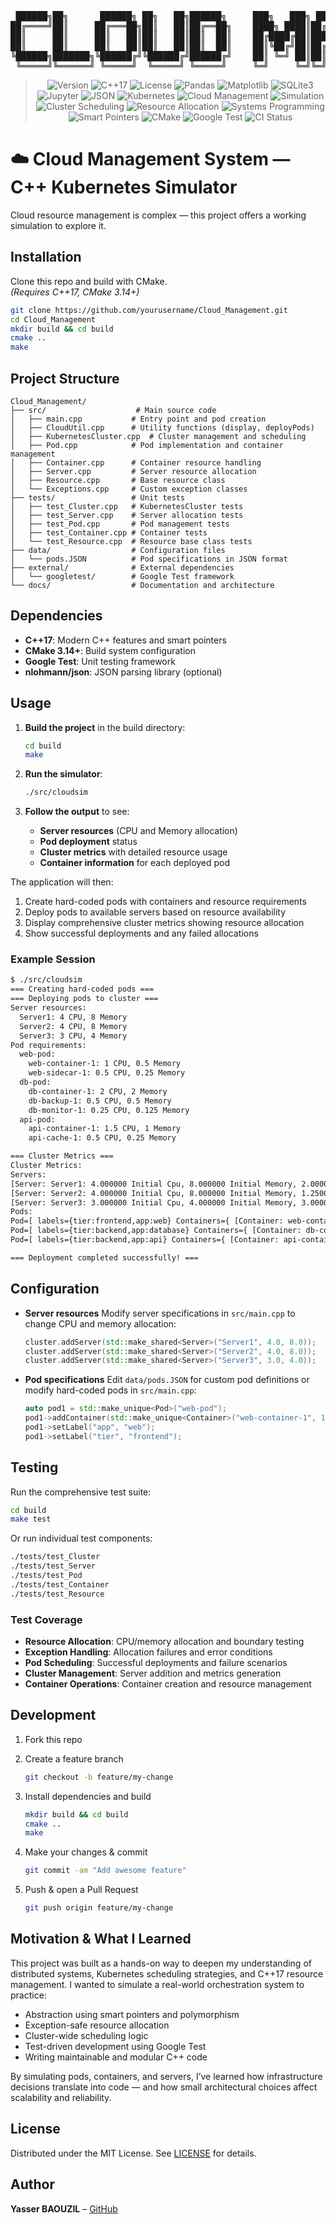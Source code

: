 <div align="center">

<pre>
 ██████╗██╗      ██████╗ ██╗   ██╗██████╗     ███╗   ███╗ █████╗ ███╗   ██╗ █████╗  ██████╗ ███████╗███╗   ███╗███████╗███╗   ██╗████████╗
██╔════╝██║     ██╔═══██╗██║   ██║██╔══██╗    ████╗ ████║██╔══██╗████╗  ██║██╔══██╗██╔════╝ ██╔════╝████╗ ████║██╔════╝████╗  ██║╚══██╔══╝
██║     ██║     ██║   ██║██║   ██║██║  ██║    ██╔████╔██║███████║██╔██╗ ██║███████║██║  ███╗█████╗  ██╔████╔██║█████╗  ██╔██╗ ██║   ██║   
██║     ██║     ██║   ██║██║   ██║██║  ██║    ██║╚██╔╝██║██╔══██║██║╚██╗██║██╔══██║██║   ██║██╔══╝  ██║╚██╔╝██║██╔══╝  ██║╚██╗██║   ██║   
╚██████╗███████╗╚██████╔╝╚██████╔╝██████╔╝    ██║ ╚═╝ ██║██║  ██║██║ ╚████║██║  ██║╚██████╔╝███████╗██║ ╚═╝ ██║███████╗██║ ╚████║   ██║   
 ╚═════╝╚══════╝ ╚═════╝  ╚═════╝ ╚═════╝     ╚═╝     ╚═╝╚═╝  ╚═╝╚═╝  ╚═══╝╚═╝  ╚═╝ ╚═════╝ ╚══════╝╚═╝     ╚═╝╚══════╝╚═╝  ╚═══╝   ╚═╝                                                                                                                                                                                    </pre>

<blockquote>

<p align="center">
<!-- Version, Language, License -->
<img src="https://img.shields.io/badge/version-1.0-blue.svg" alt="Version" />
<img src="https://img.shields.io/badge/C++17-blue.svg?logo=c%2B%2B&logoColor=white" alt="C++17" />
<img src="https://img.shields.io/badge/license-MIT-yellow.svg" alt="License" />

<!-- Tools / Libraries -->
<img src="https://img.shields.io/badge/pandas-✔-blue.svg?logo=pandas&logoColor=white" alt="Pandas" />
<img src="https://img.shields.io/badge/matplotlib-✔-orange.svg?logo=matplotlib&logoColor=white" alt="Matplotlib" />
<img src="https://img.shields.io/badge/sqlite3-✔-yellow.svg?logo=sqlite&logoColor=white" alt="SQLite3" />
<img src="https://img.shields.io/badge/jupyter-✔-f37626.svg?logo=jupyter&logoColor=white" alt="Jupyter" />
<img src="https://img.shields.io/badge/json-✔-green.svg?logo=json&logoColor=white" alt="JSON" />

<!-- Domain-specific Tags -->
<img src="https://img.shields.io/badge/Kubernetes-326CE5?style=flat-square&logo=kubernetes&logoColor=white" alt="Kubernetes" />
<img src="https://img.shields.io/badge/Cloud--Management-00ACC1?style=flat-square&logo=cloud&logoColor=white" alt="Cloud Management" />
<img src="https://img.shields.io/badge/Simulation-009688?style=flat-square&logo=gear&logoColor=white" alt="Simulation" />
<img src="https://img.shields.io/badge/Cluster--Scheduling-607D8B?style=flat-square&logo=buffer&logoColor=white" alt="Cluster Scheduling" />
<img src="https://img.shields.io/badge/Resource--Allocation-795548?style=flat-square&logo=matrix&logoColor=white" alt="Resource Allocation" />
<img src="https://img.shields.io/badge/Systems--Programming-673AB7?style=flat-square&logo=terminal&logoColor=white" alt="Systems Programming" />
<img src="https://img.shields.io/badge/Smart--Pointers-3F51B5?style=flat-square&logo=code&logoColor=white" alt="Smart Pointers" />
<img src="https://img.shields.io/badge/CMake-064F8C?style=flat-square&logo=cmake&logoColor=white" alt="CMake" />
<img src="https://img.shields.io/badge/Google--Test-34A853?style=flat-square&logo=google&logoColor=white" alt="Google Test" />

<!-- GitHub Actions (already added) -->
<img src="https://github.com/xxxxxxxx15339/Cloud_Management/actions/workflows/ci.yml/badge.svg" alt="CI Status" />

</p>

</blockquote>


</div>

# ☁️ Cloud Management System — C++ Kubernetes Simulator

<div align="center">

</div>

Cloud resource management is complex — this project offers a working simulation to explore it.

## Installation

Clone this repo and build with CMake.  
*(Requires C++17, CMake 3.14+)*

```sh
git clone https://github.com/yourusername/Cloud_Management.git
cd Cloud_Management
mkdir build && cd build
cmake ..
make
```
## Project Structure

```
Cloud_Management/
├── src/                    # Main source code
│   ├── main.cpp           # Entry point and pod creation
│   ├── CloudUtil.cpp      # Utility functions (display, deployPods)
│   ├── KubernetesCluster.cpp  # Cluster management and scheduling
│   ├── Pod.cpp            # Pod implementation and container management
│   ├── Container.cpp      # Container resource handling
│   ├── Server.cpp         # Server resource allocation
│   ├── Resource.cpp       # Base resource class
│   └── Exceptions.cpp     # Custom exception classes
├── tests/                 # Unit tests
│   ├── test_Cluster.cpp   # KubernetesCluster tests
│   ├── test_Server.cpp    # Server allocation tests
│   ├── test_Pod.cpp       # Pod management tests
│   ├── test_Container.cpp # Container tests
│   └── test_Resource.cpp  # Resource base class tests
├── data/                  # Configuration files
│   └── pods.JSON          # Pod specifications in JSON format
├── external/              # External dependencies
│   └── googletest/        # Google Test framework
└── docs/                  # Documentation and architecture
```

## Dependencies

- **C++17**: Modern C++ features and smart pointers
- **CMake 3.14+**: Build system configuration
- **Google Test**: Unit testing framework
- **nlohmann/json**: JSON parsing library (optional)


## Usage

1. **Build the project** in the build directory:

   ```sh
   cd build
   make
   ```

2. **Run the simulator**:

   ```sh
   ./src/cloudsim
   ```

3. **Follow the output** to see:

   * **Server resources** (CPU and Memory allocation)
   * **Pod deployment** status
   * **Cluster metrics** with detailed resource usage
   * **Container information** for each deployed pod

The application will then:

1. Create hard-coded pods with containers and resource requirements
2. Deploy pods to available servers based on resource availability
3. Display comprehensive cluster metrics showing resource allocation
4. Show successful deployments and any failed allocations

### Example Session

```txt
$ ./src/cloudsim
=== Creating hard-coded pods ===
=== Deploying pods to cluster ===
Server resources:
  Server1: 4 CPU, 8 Memory
  Server2: 4 CPU, 8 Memory
  Server3: 3 CPU, 4 Memory
Pod requirements:
  web-pod:
    web-container-1: 1 CPU, 0.5 Memory
    web-sidecar-1: 0.5 CPU, 0.25 Memory
  db-pod:
    db-container-1: 2 CPU, 2 Memory
    db-backup-1: 0.5 CPU, 0.5 Memory
    db-monitor-1: 0.25 CPU, 0.125 Memory
  api-pod:
    api-container-1: 1.5 CPU, 1 Memory
    api-cache-1: 0.5 CPU, 0.25 Memory

=== Cluster Metrics ===
Cluster Metrics:
Servers:
[Server: Server1: 4.000000 Initial Cpu, 8.000000 Initial Memory, 2.000000Available Cpu,6.750000Available Mem ]
[Server: Server2: 4.000000 Initial Cpu, 8.000000 Initial Memory, 1.250000Available Cpu,5.375000Available Mem ]
[Server: Server3: 3.000000 Initial Cpu, 4.000000 Initial Memory, 3.000000Available Cpu,4.000000Available Mem ]
Pods:
Pod=[ labels={tier:frontend,app:web} Containers={ [Container: web-container-1: 1.000000 CPU, 0.500000 Memory, nginx:latest, active:true] [Container: web-sidecar-1: 0.500000 CPU, 0.250000 Memory, fluentd:latest, active:true]} ]
Pod=[ labels={tier:backend,app:database} Containers={ [Container: db-container-1: 2.000000 CPU, 2.000000 Memory, mysql:8, active:true] [Container: db-backup-1: 0.500000 CPU, 0.500000 Memory, mysql-backup:latest, active:true] [Container: db-monitor-1: 0.250000 CPU, 0.125000 Memory, prometheus:latest, active:true]} ]
Pod=[ labels={tier:backend,app:api} Containers={ [Container: api-container-1: 1.500000 CPU, 1.000000 Memory, node:16, active:true] [Container: api-cache-1: 0.500000 CPU, 0.250000 Memory, redis:alpine, active:true]} ]

=== Deployment completed successfully! ===
```

## Configuration

* **Server resources**
  Modify server specifications in `src/main.cpp` to change CPU and memory allocation:

  ```cpp
  cluster.addServer(std::make_shared<Server>("Server1", 4.0, 8.0));  // CPU, Memory (GB)
  cluster.addServer(std::make_shared<Server>("Server2", 4.0, 8.0));
  cluster.addServer(std::make_shared<Server>("Server3", 3.0, 4.0));
  ```

* **Pod specifications**
  Edit `data/pods.JSON` for custom pod definitions or modify hard-coded pods in `src/main.cpp`:

  ```cpp
  auto pod1 = std::make_unique<Pod>("web-pod");
  pod1->addContainer(std::make_unique<Container>("web-container-1", 1.0, 0.5, "nginx:latest"));
  pod1->setLabel("app", "web");
  pod1->setLabel("tier", "frontend");
  ```

## Testing

Run the comprehensive test suite:

```sh
cd build
make test
```

Or run individual test components:

```sh
./tests/test_Cluster
./tests/test_Server
./tests/test_Pod
./tests/test_Container
./tests/test_Resource
```

### Test Coverage

- **Resource Allocation**: CPU/memory allocation and boundary testing
- **Exception Handling**: Allocation failures and error conditions  
- **Pod Scheduling**: Successful deployments and failure scenarios
- **Cluster Management**: Server addition and metrics generation
- **Container Operations**: Container creation and resource management

## Development

1. Fork this repo
2. Create a feature branch

   ```sh
   git checkout -b feature/my-change
   ```
3. Install dependencies and build

   ```sh
   mkdir build && cd build
   cmake ..
   make
   ```
4. Make your changes & commit

   ```sh
   git commit -am "Add awesome feature"
   ```
5. Push & open a Pull Request

   ```sh
   git push origin feature/my-change
   ```


## Motivation & What I Learned

This project was built as a hands-on way to deepen my understanding of distributed systems, Kubernetes scheduling strategies, and C++17 resource management. I wanted to simulate a real-world orchestration system to practice:

- Abstraction using smart pointers and polymorphism
- Exception-safe resource allocation
- Cluster-wide scheduling logic
- Test-driven development using Google Test
- Writing maintainable and modular C++ code

By simulating pods, containers, and servers, I’ve learned how infrastructure decisions translate into code — and how small architectural choices affect scalability and reliability.


## License

Distributed under the MIT License. See [LICENSE](./LICENSE) for details.

## Author

**Yasser BAOUZIL** – [GitHub](https://github.com/xxxxxxxx15339)














